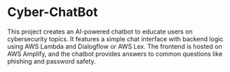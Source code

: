 # Cyber-ChatBot
This project creates an AI-powered chatbot to educate users on cybersecurity topics. It features a simple chat interface with backend logic using AWS Lambda and Dialogflow or AWS Lex. The frontend is hosted on AWS Amplify, and the chatbot provides answers to common questions like phishing and password safety.
